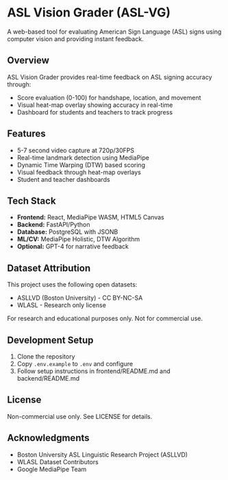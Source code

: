 # ASL Vision Grader (ASL-VG)

A web-based tool for evaluating American Sign Language (ASL) signs using computer vision and providing instant feedback.

## Overview

ASL Vision Grader provides real-time feedback on ASL signing accuracy through:
- Score evaluation (0-100) for handshape, location, and movement
- Visual heat-map overlay showing accuracy in real-time
- Dashboard for students and teachers to track progress

## Features

- 5-7 second video capture at 720p/30FPS
- Real-time landmark detection using MediaPipe
- Dynamic Time Warping (DTW) based scoring
- Visual feedback through heat-map overlays
- Student and teacher dashboards

## Tech Stack

- **Frontend:** React, MediaPipe WASM, HTML5 Canvas
- **Backend:** FastAPI/Python
- **Database:** PostgreSQL with JSONB
- **ML/CV:** MediaPipe Holistic, DTW Algorithm
- **Optional:** GPT-4 for narrative feedback

## Dataset Attribution

This project uses the following open datasets:
- ASLLVD (Boston University) - CC BY-NC-SA
- WLASL - Research only license

For research and educational purposes only. Not for commercial use.

## Development Setup

1. Clone the repository
2. Copy `.env.example` to `.env` and configure
3. Follow setup instructions in frontend/README.md and backend/README.md

## License

Non-commercial use only. See LICENSE for details.

## Acknowledgments

- Boston University ASL Linguistic Research Project (ASLLVD)
- WLASL Dataset Contributors
- Google MediaPipe Team